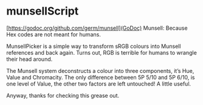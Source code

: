 # munsellScript
[https://godoc.org/github.com/germ/munsell](GoDoc)
Munsell: Because Hex codes are not meant for humans.

MunsellPicker is a simple way to transform sRGB colours into Munsell references and back again. Turns out, RGB is terrible for humans to wrangle their head around.

The Munsell system deconstructs a colour into three components, it’s Hue, Value and Chromacity. The only difference between 5P 5/10 and 5P 6/10, is one level of Value, the other two factors are left untouched! A little useful.

Anyway, thanks for checking this grease out.
